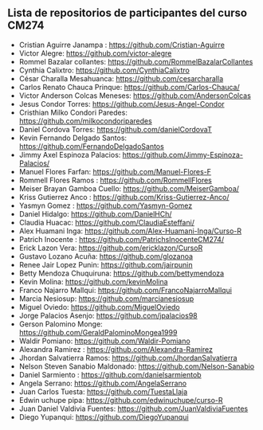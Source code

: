 ## Lista de repositorios de participantes del curso CM274


* Cristian Aguirre Janampa : https://github.com/Cristian-Aguirre
* Victor Alegre: https://github.com/victor-alegre
* Rommel Bazalar collantes: https://github.com/RommelBazalarCollantes
* Cynthia Calixtro: https://github.com/CynthiaCalixtro
* César Charalla Mesahuanca: https://github.com/cesarcharalla
* Carlos Renato Chauca Prinque: https://github.com/Carlos-Chauca/
* Victor Anderson Colcas Meneses: https://github.com/AndersonColcas
* Jesus Condor Torres: https://github.com/Jesus-Angel-Condor
* Cristhian Milko Condori Paredes: https://github.com/milkocondoriparedes
* Daniel Cordova Torres: https://github.com/danielCordovaT
* Kevin Fernando Delgado Santos: https://github.com/FernandoDelgadoSantos
* Jimmy Axel Espinoza Palacios: https://github.com/Jimmy-Espinoza-Palacios/
* Manuel Flores Farfan: https://github.com/Manuel-Flores-F
* Rommell Flores Ramos : https://github.com/RommellFlores
* Meiser Brayan Gamboa Cuello: https://github.com/MeiserGamboa/
* Kriss Gutierrez Anco : https://github.com/Kriss-Gutierrez-Anco/
* Yasmyn Gomez : https://github.com/Yasmyn-Gomez 
* Daniel Hidalgo: https://github.com/DanielHCh/
* Claudia Huacac: https://github.com/ClaudiaEsteffani/
* Alex Huamani Inga: https://github.com/Alex-Huamani-Inga/Curso-R
* Patrich Inocente : https://github.com/PatrichsInocenteCM274/
* Erick Lazon Vera: https://github.com/ericklazon/CursoR
* Gustavo Lozano Acuña: https://github.com/glozanoa 
* Renee Jair Lopez Punin: https://github.com/jairpunin
* Betty Mendoza Chuquiruna: https://github.com/bettymendoza
* Kevin Molina: https://github.com/kevinMolina
* Franco Najarro Mallqui: https://github.com/FrancoNajarroMallqui
* Marcia Nesiosup: https://github.com/marcianesiosup
* Miguel Oviedo: https://github.com/MiguelOviedo
* Jorge Palacios Asenjo: https://github.com/jpalacios98
* Gerson Palomino Monge: https://github.com/GeraldPalominoMongea1999
* Waldir Pomiano: https://github.com/Waldir-Pomiano
* Alexandra Ramirez : https://github.com/Alexandra-Ramirez
* Jhordan Salvatierra Ramos: https://github.com/JhordanSalvatierra
* Nelson Steven Sanabio Maldonado: https://github.com/Nelson-Sanabio
* Daniel Sarmiento : https://github.com/danielsarmientob
* Angela Serrano: https://github.com/AngelaSerrano
* Juan Carlos Tuesta: https://github.com/TuestaLlaja
* Edwin uchupe pipa: https://github.com/edwinuchupe/curso-R
* Juan Daniel Valdivia Fuentes: https://github.com/JuanValdiviaFuentes
* Diego Yupanqui: https://github.com/DiegoYupanqui
